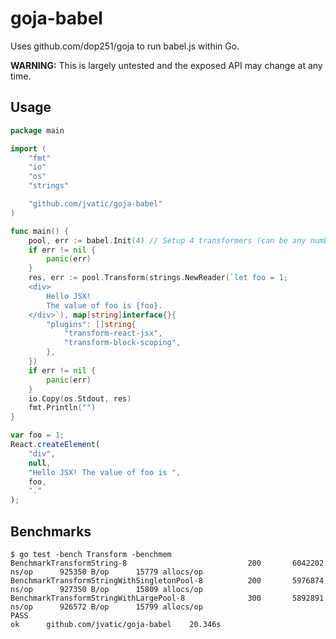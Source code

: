 goja-babel
==========

Uses github.com/dop251/goja to run babel.js within Go.

**WARNING:** This is largely untested and the exposed API may change at any time.

## Usage

```go
package main

import (
	"fmt"
	"io"
	"os"
	"strings"

	"github.com/jvatic/goja-babel"
)

func main() {
	pool, err := babel.Init(4) // Setup 4 transformers (can be any number > 0)
	if err != nil {
		panic(err)
	}
	res, err := pool.Transform(strings.NewReader(`let foo = 1;
	<div>
		Hello JSX!
		The value of foo is {foo}.
	</div>`), map[string]interface{}{
		"plugins": []string{
			"transform-react-jsx",
			"transform-block-scoping",
		},
	})
	if err != nil {
		panic(err)
	}
	io.Copy(os.Stdout, res)
	fmt.Println("")
}
```

```js
var foo = 1;
React.createElement(
	"div",
	null,
	"Hello JSX! The value of foo is ",
	foo,
	"."
);
```

## Benchmarks

```
$ go test -bench Transform -benchmem
BenchmarkTransformString-8                    	     200	   6042202 ns/op	  925350 B/op	   15779 allocs/op
BenchmarkTransformStringWithSingletonPool-8   	     200	   5976874 ns/op	  927350 B/op	   15809 allocs/op
BenchmarkTransformStringWithLargePool-8       	     300	   5892891 ns/op	  926572 B/op	   15799 allocs/op
PASS
ok  	github.com/jvatic/goja-babel	20.346s
```
